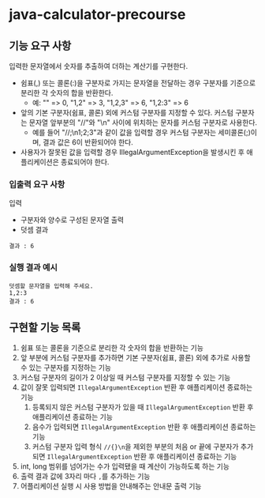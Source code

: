 # java-calculator-precourse
## 기능 요구 사항
입력한 문자열에서 숫자를 추출하여 더하는 계산기를 구현한다.

- 쉼표(,) 또는 콜론(:)을 구분자로 가지는 문자열을 전달하는 경우 구분자를 기준으로 분리한 각 숫자의 합을 반환한다.
  - 예: "" => 0, "1,2" => 3, "1,2,3" => 6, "1,2:3" => 6
- 앞의 기본 구분자(쉼표, 콜론) 외에 커스텀 구분자를 지정할 수 있다. 커스텀 구분자는 문자열 앞부분의 "//"와 "\n" 사이에 위치하는 문자를 커스텀 구분자로 사용한다.
  - 예를 들어 "//;\n1;2;3"과 같이 값을 입력할 경우 커스텀 구분자는 세미콜론(;)이며, 결과 값은 6이 반환되어야 한다.
- 사용자가 잘못된 값을 입력할 경우 IllegalArgumentException을 발생시킨 후 애플리케이션은 종료되어야 한다.
### 입출력 요구 사항
입력
- 구분자와 양수로 구성된 문자열
출력
- 덧셈 결과
```
결과 : 6
```
### 실행 결과 예시
```
덧셈할 문자열을 입력해 주세요.
1,2:3
결과 : 6
```
## 구현할 기능 목록
1. 쉼표 또는 콜론을 기준으로 분리한 각 숫자의 합을 반환하는 기능
2. 앞 부분에 커스텀 구분자를 추가하면 기본 구분자(쉼표, 콜론) 외에 추가로 사용할 수 있는 구분자를 지정하는 기능
3. 커스텀 구분자의 길이가 2 이상일 때 커스텀 구분자를 지정할 수 있는 기능
4. 값이 잘못 입력되면 `IllegalArgumentException` 반환 후 애플리케이션 종료하는 기능
   1. 등록되지 않은 커스텀 구분자가 있을 때 `IllegalArgumentException` 반환 후 애플리케이션 종료하는 기능  
   2. 음수가 입력되면 `IllegalArgumentException` 반환 후 애플리케이션 종료하는 기능
   3. 커스텀 구분자 입력 형식 `//{}\n`을 제외한 부분의 처음 or 끝에 구분자가 추가되면 `IllegalArgumentException` 반환 후 애플리케이션 종료하는 기능
5. int, long 범위를 넘어가는 수가 입력됐을 때 계산이 가능하도록 하는 기능
6. 출력 결과 값에 3자리 마다 `,`를 추가하는 기능
7. 어플리케이션 실행 시 사용 방법을 안내해주는 안내문 출력 기능
